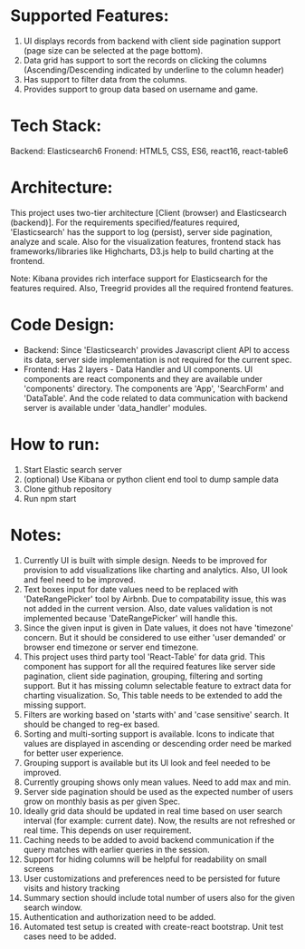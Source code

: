 Supported Features:
===================
1. UI displays records from backend with client side pagination support (page size can be selected at the page bottom).
2. Data grid has support to sort the records on clicking the columns (Ascending/Descending indicated by underline to the column header)
3. Has support to filter data from the columns.
4. Provides support to group data based on username and game.

Tech Stack:
===========
Backend: Elasticsearch6
Fronend: HTML5, CSS, ES6, react16, react-table6

Architecture:
=============
This project uses two-tier architecture [Client (browser) and Elasticsearch (backend)]. For the requirements specified/features required, 'Elasticsearch' has the support to log (persist), server side pagination, analyze and scale. Also for the visualization features, frontend stack has frameworks/libraries like Highcharts, D3.js help to build charting at the frontend.

Note: Kibana provides rich interface support for Elasticsearch for the features required. Also, Treegrid provides all the required frontend features.

Code Design:
===========
* Backend:  Since 'Elasticsearch' provides Javascript client API to access its data, server side implementation is not required for the current spec.
* Frontend: Has 2 layers - Data Handler and UI components. UI components are react components and they are available under 'components' directory. The components are 'App', 'SearchForm' and 'DataTable'. And the code related to data communication with backend server is available under 'data_handler' modules. 

How to run:
===========
1. Start Elastic search server
2. (optional) Use Kibana or python client end tool to dump sample data
3. Clone github repository
4. Run npm start 

Notes:
======
1. Currently UI is built with simple design. Needs to be improved for provision to add visualizations like charting and analytics. Also, UI look and feel need to be improved.
2. Text boxes input for date values need to be replaced with 'DateRangePicker' tool by Airbnb. Due to compatability issue, this was not added in the current version. Also, date values validation is not implemented
because 'DateRangePicker' will handle this.
3. Since the given input is given in Date values, it does not have 'timezone' concern. But it should be considered to use either 'user demanded' or browser end timezone or server end timezone.
4. This project uses third party tool 'React-Table' for data grid. This component has support for all the required
features like server side pagination, client side pagination, grouping, filtering and sorting support. But it
has missing column selectable feature to extract data for charting visualization. So, This table needs to be
extended to add the missing support.
5. Filters are working based on 'starts with' and 'case sensitive' search. It should be changed to reg-ex based.
6. Sorting and multi-sorting support is available. Icons to indicate that values are displayed in ascending or
descending order need be marked for better user experience.
7. Grouping support is available but its UI look and feel needed to be improved.
8. Currently grouping shows only mean values. Need to add max and min. 
9. Server side pagination should be used as the expected number of users grow on monthly basis as per given Spec.
10. Ideally grid data should be updated in real time based on user search interval (for example: current date). Now, the results are not refreshed or real time. This depends on user requirement.
11. Caching needs to be added to avoid backend communication if the query matches with earlier queries in the session.
12. Support for hiding columns will be helpful for readability on small screens
13. User customizations and preferences need to be persisted for future visits and history tracking
14. Summary section should include total number of users also for the given search window.
15. Authentication and authorization need to be added.
16. Automated test setup is created with create-react bootstrap. Unit test cases need to be added.
 